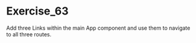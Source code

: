 # Exercise_63

Add three Links within the main App component and use them to navigate to all three routes.